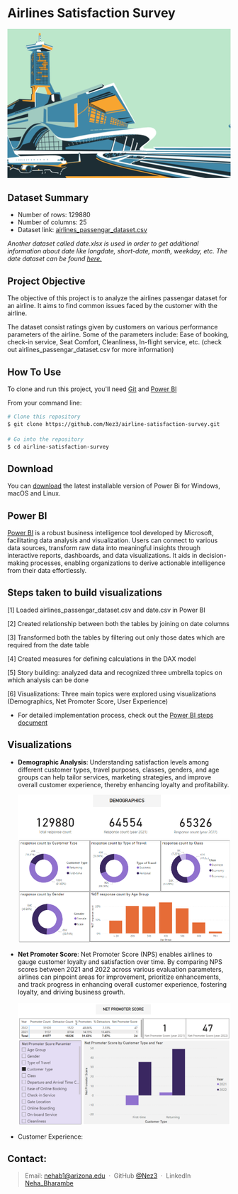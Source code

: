 
# Airlines Satisfaction Survey

![logo](https://github.com/Nez3/airline-satisfaction-survey/blob/main/airline_gif.gif?raw=true)


## Dataset Summary

* Number of rows: 129880
* Number of columns: 25
* Dataset link: [airlines_passengar_dataset.csv](https://github.com/Nez3/airline-satisfaction-survey/blob/85d0b905253959711d31a95f7ad8aa2f676fcdfe/airline_passenger_satisfaction.csv)


*Another dataset called date.xlsx is used in order to get additional information about date like longdate, short-date, month, weekday, etc. The date dataset can be found [here.](https://github.com/Nez3/airline-satisfaction-survey/blob/main/Date_table.xlsx)*
## Project Objective
The objective of this project is to analyze the airlines passengar dataset for an airline. It aims to find common issues faced by the customer with the airline.

The dataset consist ratings given by customers on various performance parameters of the airline. Some of the parameters include: Ease of booking, check-in service, Seat Comfort, Cleanliness, In-flight service, etc. (check out airlines_passengar_dataset.csv for more information)

## How To Use

To clone and run this project, you'll need [Git](https://git-scm.com) and [Power BI](https://powerbi.microsoft.com/en-us/downloads/)

From your command line:

```bash
# Clone this repository
$ git clone https://github.com/Nez3/airline-satisfaction-survey.git

# Go into the repository
$ cd airline-satisfaction-survey

```

## Download

You can [download](https://powerbi.microsoft.com/en-us/downloads/) the latest installable version of Power Bi for Windows, macOS and Linux.

## Power BI
[Power BI](https://learn.microsoft.com/en-us/power-bi/) is a robust business intelligence tool developed by Microsoft, facilitating data analysis and visualization. Users can connect to various data sources, transform raw data into meaningful insights through interactive reports, dashboards, and data visualizations. It aids in decision-making processes, enabling organizations to derive actionable intelligence from their data effortlessly.


## Steps taken to build visualizations

[1] Loaded airlines_passengar_dataset.csv and date.csv in Power BI

[2] Created relationship between both the tables by joining on date columns

[3] Transformed both the tables by filtering out only those dates which are required from the date table

[4] Created measures for defining calculations in the DAX model

[5] Story building: analyzed data and recognized three umbrella topics on which analysis can be done

[6] Visualizations: Three main topics were explored using visualizations (Demographics, Net Promoter Score, User Experience)

* For detailed implementation process, check out the [Power BI steps document]()

## Visualizations

* **Demographic Analysis**:
  Understanding satisfaction levels among different customer types, travel purposes, classes, genders, and age groups can help tailor services, marketing strategies, and improve overall customer experience, thereby enhancing loyalty and profitability.

  ![Demographics](https://github.com/Nez3/airline-satisfaction-survey/blob/main/visualizations/demographic_analysis.png?raw=true)

* **Net Promoter Score**: Net Promoter Score (NPS) enables airlines to gauge customer loyalty and satisfaction over time. By comparing NPS scores between 2021 and 2022 across various evaluation parameters, airlines can pinpoint areas for improvement, prioritize enhancements, and track progress in enhancing overall customer experience, fostering loyalty, and driving business growth.

  ![NPS](https://github.com/Nez3/airline-satisfaction-survey/blob/main/visualizations/NPS_analysis.png?raw=true)

* Customer Experience:




## Contact:
> Email: [nehab1@arizona.edu](mailto:nehab1@arizona.edu) &nbsp;&middot;&nbsp;
> GitHub [@Nez3](https://github.com/Nez3) &nbsp;&middot;&nbsp;
> LinkedIn [Neha_Bharambe](https://www.linkedin.com/in/neha-bharambe21/)

